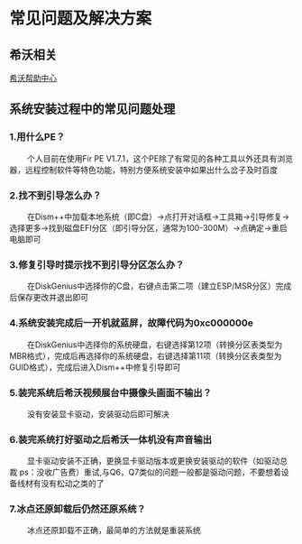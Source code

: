 # 常见问题及解决方案

## 希沃相关

[希沃帮助中心](https://help.seewo.com/ ':include :type=iframe width=100% height=600px')

## 系统安装过程中的常见问题处理

### 1.用什么PE？

        个人目前在使用Fir PE V1.7.1，这个PE除了有常见的各种工具以外还具有浏览器，远程控制软件等特色功能，特别方便系统安装中如果出什么岔子及时百度

### 2.找不到引导怎么办？

        在Dism++中加载本地系统（即C盘）→点打开对话框→工具箱→引导修复→选择更多→找到磁盘EFI分区（即引导分区，通常为100-300M）→点确定→重启电脑即可

### 3.修复引导时提示找不到引导分区怎么办？

        在DiskGenius中选择你的C盘，右键点击第二项（建立ESP/MSR分区）完成后保存更改并退出即可

### 4.系统安装完成后一开机就蓝屏，故障代码为0xc000000e

        在DiskGenius中选择你的系统硬盘，右键选择第12项（转换分区表类型为MBR格式），完成后再选择你的系统硬盘，右键选择第11项（转换分区表类型为GUID格式），完成后进入Dism++中修复引导即可

### 5.装完系统后希沃视频展台中摄像头画面不输出？

        没有安装显卡驱动，安装驱动后即可解决

### 6.装完系统打好驱动之后希沃一体机没有声音输出

        显卡驱动安装不正确，更换显卡驱动版本或更换安装驱动的软件（如驱动总裁 ps：没收广告费）重试,与Q6，Q7类似的问题一般都是驱动问题，不要想着设备线材有没有松动之类的了

### 7.冰点还原卸载后仍然还原系统？

        冰点还原卸载不正确，最简单的方法就是重装系统
